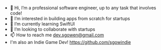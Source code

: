 - 👋 Hi, I’m a professional software engineer, up to any task that involves code!
- 👀 I’m interested in building apps from scratch for startups
- 🌱 I’m currently learning SwiftUI
- 💞️ I’m looking to collaborate with startups
- 📫 How to reach me dev.sgowen@gmail.com
- I'm also an Indie Game Dev! https://github.com/sgowindie

<!---
sgowdev/sgowdev is a ✨ special ✨ repository because its `README.md` (this file) appears on your GitHub profile.
You can click the Preview link to take a look at your changes.
--->
